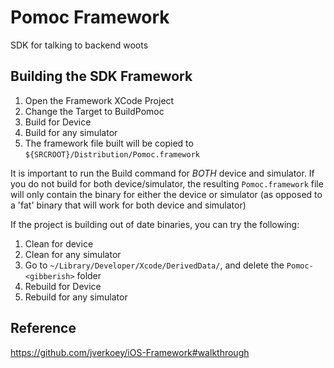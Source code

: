 # Pomoc Framework
SDK for talking to backend woots

## Building the SDK Framework
1. Open the Framework XCode Project
2. Change the Target to BuildPomoc
3. Build for Device
4. Build for any simulator
5. The framework file built will be copied to `${SRCROOT}/Distribution/Pomoc.framework`

It is important to run the Build command for *BOTH* device and simulator. If you do not build
for both device/simulator, the resulting `Pomoc.framework` file will only contain the binary for
either the device or simulator (as opposed to a 'fat' binary that will work for both device and
simulator)

If the project is building out of date binaries, you can try the following: 

1. Clean for device
2. Clean for any simulator
3. Go to `~/Library/Developer/Xcode/DerivedData/`, and delete the `Pomoc-<gibberish>` folder
4. Rebuild for Device
5. Rebuild for any simulator

## Reference
https://github.com/jverkoey/iOS-Framework#walkthrough
